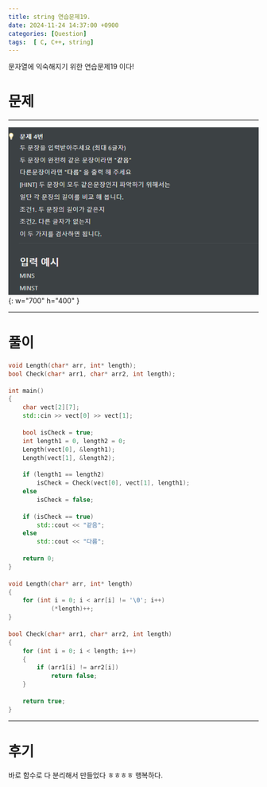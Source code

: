 ```yaml
---
title: string 연습문제19.
date: 2024-11-24 14:37:00 +0900
categories: [Question]  
tags:  [ C, C++, string]
---
```


문자열에 익숙해지기 위한 연습문제19 이다!

# 문제   
---------------------------------------

![Desktop View](/assets/img/string14.png){: w="700" h="400" }

---------------------------------------

# 풀이

```c++
void Length(char* arr, int* length);
bool Check(char* arr1, char* arr2, int length);

int main()
{
    char vect[2][7];
    std::cin >> vect[0] >> vect[1];
    
    bool isCheck = true;
    int length1 = 0, length2 = 0;
    Length(vect[0], &length1);
    Length(vect[1], &length2);
    
    if (length1 == length2)
        isCheck = Check(vect[0], vect[1], length1);
    else
        isCheck = false;
    
    if (isCheck == true)
        std::cout << "같음";
    else
        std::cout << "다름";

    return 0;
}

void Length(char* arr, int* length)
{
    for (int i = 0; i < arr[i] != '\0'; i++)
	        (*length)++;
}

bool Check(char* arr1, char* arr2, int length)
{
    for (int i = 0; i < length; i++)
    {
        if (arr1[i] != arr2[i])
            return false;
    }

    return true;
}
```
---------------------------------------

# 후기

바로 함수로 다 분리해서 만들었다 ㅎㅎㅎㅎ 행복하다.

